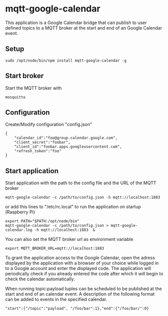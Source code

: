 # mqtt-google-calendar

This application is a Google Calendar bridge that can publish to user defined topics to a MQTT broker at the start and end of an Google Calendar event. 

## Setup

	sudo /opt/node/bin/npm install mqtt-google-calendar -g
	
## Start broker

Start the MQTT broker with

	mosquitto
	
## Configuration

Create/Modify configuration "config.json"


	{
		"calendar_id":"foo@group.calendar.google.com",
		"client_secret":"foobar",
	   	"client_id":"foobar.apps.googleusercontent.com",
	   	"refresh_token":"foo"              
	}

## Start application

Start application with the path to the config file and the URL of the MQTT broker

	mqtt-google-calendar -c /path/to/config.json -h mqtt://localhost:1883

or add this lines to "/etc/rc.local" to run the application on startup (Raspberry Pi)

	export PATH="$PATH:/opt/node/bin"
	mqtt-google-calendar -c /path/to/config.json > mqtt-google-calendar.log -h mqtt://localhost:1883  &

You can also set the MQTT broker url as environment variable

	export MQTT_BROKER_URL=mqtt://localhost:1883

To grant the application access to the Google Calendar, open the adress displayed by the application with a browser of your choice while logged in to a Google account and enter the displayed code. The application will periodically check if you already entered the code after which it will begin to check the calendar automatically.  

When running topic:payload tuples can be scheduled to be published at the start and end of an calendar event. 
A description of the following format can be added to events in the specified calendar. 

	"start":{"/topic":"payload", "/foo/bar":1},"end":{"/foo/bar/":0}




